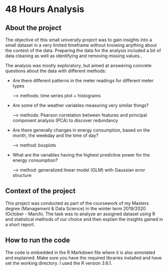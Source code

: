 # 48 Hours Analysis

## About the project

The objective of this small university project was to gain insights into a small dataset in a very limited timeframe without knowing anything about the context of the data. Preparing the data for the analysis included a bit of data cleaning as well as identifying  and removing missing values..

The analysis was mostly exploratory, but aimed at answering concrete questions about the data with different methods:

- Are there different patterns in the meter readings for different meter types

	--> methods: time series plot + histograms
	
- Are some of the weather variables measuring very similar things?

	--> methods: Pearson correlation between features and principal component analysis (PCA) to discover redundancy
	
- Are there generally changes in energy consumption, based on the month, the weekday and the time of day?

	--> method:  boxplots
	
- What are the variables having the highest predictive power for the energy consumption?
	
	--> method: generalized linear model (GLM) with Gaussian error structure

## Context of the project

This project was conducted as part of the coursework of my Masters degree (Management & Data Science) in the winter term 2019/2020 (October - March). The task was to analyze an assigned dataset using R and statistical methods of our choice and then explain the insights gained in a short report.

## How to run the code

The code is embedded in the R Markdown file where it is also annotated and explained. Make sure you have the required libraries installed and have set the working directory. I used the R version 3.6.1.
